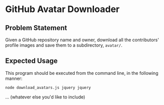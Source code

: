 # GitHub Avatar Downloader

## Problem Statement

Given a GitHub repository name and owner, download all the contributors' profile images and save them to a subdirectory, `avatar/`.

## Expected Usage

This program should be executed from the command line, in the following manner:

`node download_avatars.js jquery jquery`

... (whatever else you'd like to include)
